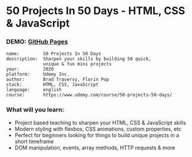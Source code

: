 # 50 Projects In 50 Days - HTML, CSS & JavaScript
### DEMO: [GitHub Pages](https://zhenya-paitash.github.io/50projects-50days/)

```
name:         50 Projects In 50 Days
description:  Sharpen your skills by building 50 quick, 
              unique & fun mini projects
year:         2020
platform:     Udemy Inc.
author:       Brad Traversy, Florin Pop
stack:        HTML, CSS, JavaScript
language:     english
course:       https://www.udemy.com/course/50-projects-50-days/
```

### What will you learn:
- Project based teaching to sharpen your HTML, CSS & JavaScript skills
- Modern styling with flexbox, CSS animations, custom properties, etc
- Perfect for beginners looking for things to build unique projects in a short timeframe
- DOM manipulation, events, array methods, HTTP requests & more
